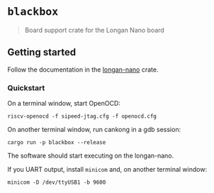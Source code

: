 # `blackbox`

> Board support crate for the Longan Nano board

## Getting started

Follow the documentation in the [longan-nano](./longan-nano/readme.md) crate.

### Quickstart

On a terminal window, start OpenOCD:

```
riscv-openocd -f sipeed-jtag.cfg -f openocd.cfg
```

On another terminal window, run cankong in a gdb session:

```
cargo run -p blackbox --release
```

The software should start executing on the longan-nano.

If you UART output, install `minicom` and, on another terminal window:

```
minicom -D /dev/ttyUSB1 -b 9600
```
